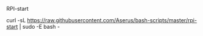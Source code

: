 RPI-start

curl -sL https://raw.githubusercontent.com/Aserus/bash-scripts/master/rpi-start | sudo -E bash -
